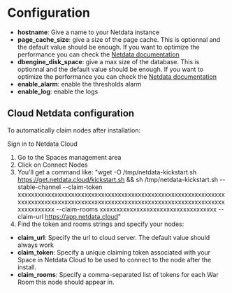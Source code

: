 # Configuration

- **hostname**: Give a name to your Netdata instance
- **page_cache_size**: give a size of the page cache. This is optionnal and the default value should be enough. If you want to optimize the performance you can check the [Netdata documentation](https://learn.netdata.cloud/docs/store/change-metrics-storage#calculate-the-system-resources-ram-disk-space-needed-to-store-metrics)
- **dbengine_disk_space**: give a max size of the database. This is optionnal and the default value should be enough. If you want to optimize the performance you can check the [Netdata documentation](https://learn.netdata.cloud/docs/store/change-metrics-storage#calculate-the-system-resources-ram-disk-space-needed-to-store-metrics)
- **enable_alarm**: enable the thresholds alarm
- **enable_log**: enable the logs

## Cloud Netdata configuration

To automatically claim nodes after installation:

Sign in to Netdata Cloud

1. Go to the Spaces management area
2. Click on Connect Nodes
3. You'll get a command like: "wget -O /tmp/netdata-kickstart.sh https://get.netdata.cloud/kickstart.sh && sh /tmp/netdata-kickstart.sh --stable-channel --claim-token xxxxxxxxxxxxxxxxxxxxxxxxxxxxxxxxxxxxxxxxxxxxxxxxxxxxxxxxxxxxxxxxxxxxxxxxxxxxxxxxxxxxxxxxxxxxxxxxxxxxxxxxxxxxxxxxxxxxxxxxxxxxxxxxxxxxxxx --claim-rooms xxxxxxxxxxxxxxxxxxxxxxxxxxxxxxxxxxx --claim-url https://app.netdata.cloud"
4. Find the token and rooms strings and specify your nodes:

- **claim_url**: Specify the url to cloud server. The default value should always work
- **claim_token**: Specify a unique claiming token associated with your Space in Netdata Cloud to be used to connect to the node after the install.
- **claim_rooms**: Specify a comma-separated list of tokens for each War Room this node should appear in.
